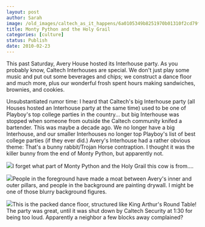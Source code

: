 ```yaml
---
layout: post
author: Sarah
image: /old_images/caltech_as_it_happens/6a0105349b8251970b01310f2cd79f970c.jpg
title: Monty Python and the Holy Grail
categories: [culture]
status: Publish
date: 2010-02-23
---
```


This past Saturday, Avery House hosted its Interhouse party. As you probably know, Caltech Interhouses are special. We don't just play some music and put out some beverages and chips; we construct a dance floor and much more, plus our wonderful frosh spent hours making sandwiches, brownies, and cookies.

Unsubstantiated rumor time: I heard that Caltech's big Interhouse party (all Houses hosted an Interhouse party at the same time) used to be one of Playboy's top college parties in the country... but big Interhouse was stopped when someone from outside the Caltech community knifed a bartender. This was maybe a decade ago. We no longer have a big Interhouse, and our smaller Interhouses no longer top Playboy's list of best college parties (if they ever did.)
Avery's Interhouse had a rather obvious theme:
That's a bunny rabbit/Trojan Horse contraption. I thought it was the killer bunny from the end of Monty Python, but apparently not.


![](/old_images/caltech_as_it_happens/6a0105349b8251970b01310f2cdf52970c.jpg)I forget what part of Monty Python and the Holy Grail this cow is from....


![](/old_images/caltech_as_it_happens/6a0105349b8251970b0120a8c60ee3970b.jpg)People in the foreground have made a moat between Avery's inner and outer pillars, and people in the background are painting drywall. I might be one of those blurry background figures.


![](/old_images/caltech_as_it_happens/6a0105349b8251970b01310f2ce247970c.jpg)This is the packed dance floor, structured like King Arthur's Round Table!
The party was great, until it was shut down by Caltech Security at 1:30 for being too loud. Apparently a neighbor a few blocks away complained?
